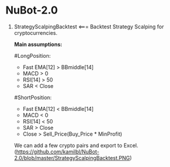 # NuBot-2.0

1) StrategyScalpingBacktest <=== Backtest Strategy Scalping for cryptocurrencies.

    **Main assumptions:**
    
    #LongPosition:
    - Fast EMA[12] > BBmiddle[14]
    - MACD > 0
    - RSI[14] > 50
    - SAR < Close
    
    #ShortPosition:
    - Fast EMA[12] < BBmiddle[14]
    - MACD < 0
    - RSI[14] < 50
    - SAR > Close
    - Close > Sell_Price(Buy_Price * MinProfit)
    
    We can add a few crypto pairs and export to Excel. 
    (https://github.com/kamilbl/NuBot-2.0/blob/master/StrategyScalpingBacktest.PNG)
    
